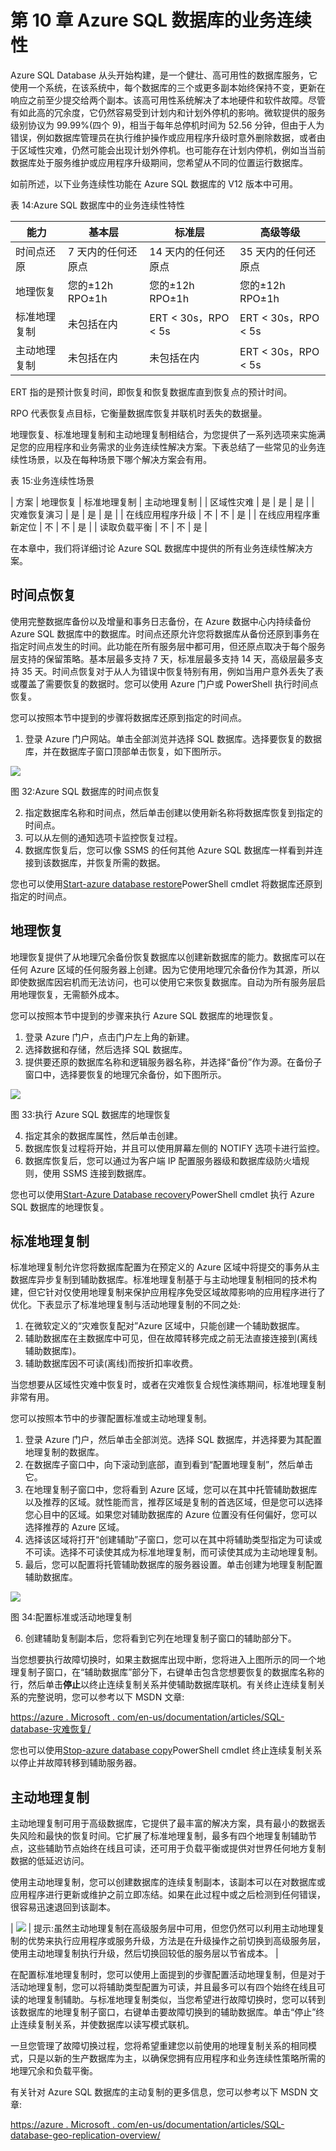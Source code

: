 # 第 10 章 Azure SQL 数据库的业务连续性

Azure SQL Database 从头开始构建，是一个健壮、高可用性的数据库服务，它使用一个系统，在该系统中，每个数据库的三个或更多副本始终保持不变，更新在响应之前至少提交给两个副本。该高可用性系统解决了本地硬件和软件故障。尽管有如此高的冗余度，它仍然容易受到计划内和计划外停机的影响。微软提供的服务级别协议为 99.99%(四个 9)，相当于每年总停机时间为 52.56 分钟，但由于人为错误，例如数据库管理员在执行维护操作或应用程序升级时意外删除数据，或者由于区域性灾难，仍然可能会出现计划外停机。也可能存在计划内停机，例如当当前数据库处于服务维护或应用程序升级期间，您希望从不同的位置运行数据库。

如前所述，以下业务连续性功能在 Azure SQL 数据库的 V12 版本中可用。

表 14:Azure SQL 数据库中的业务连续性特性

| 能力 | 基本层 | 标准层 | 高级等级 |
| --- | --- | --- | --- |
| 时间点还原 | 7 天内的任何还原点 | 14 天内的任何还原点 | 35 天内的任何还原点 |
| 地理恢复 | 您的±12h RPO±1h | 您的±12h RPO±1h | 您的±12h RPO±1h |
| 标准地理复制 | 未包括在内 | ERT < 30s，RPO < 5s | ERT < 30s，RPO < 5s |
| 主动地理复制 | 未包括在内 | 未包括在内 | ERT < 30s，RPO < 5s |

ERT 指的是预计恢复时间，即恢复和恢复数据库直到恢复点的预计时间。

RPO 代表恢复点目标，它衡量数据库恢复并联机时丢失的数据量。

地理恢复、标准地理复制和主动地理复制相结合，为您提供了一系列选项来实施满足您的应用程序和业务需求的业务连续性解决方案。下表总结了一些常见的业务连续性场景，以及在每种场景下哪个解决方案会有用。

表 15:业务连续性场景

| 方案 | 地理恢复 | 标准地理复制 | 主动地理复制 |
| 区域性灾难 | 是 | 是 | 是 |
| 灾难恢复演习 | 是 | 是 | 是 |
| 在线应用程序升级 | 不 | 不 | 是 |
| 在线应用程序重新定位 | 不 | 不 | 是 |
| 读取负载平衡 | 不 | 不 | 是 |

在本章中，我们将详细讨论 Azure SQL 数据库中提供的所有业务连续性解决方案。

## 时间点恢复

使用完整数据库备份以及增量和事务日志备份，在 Azure 数据中心内持续备份 Azure SQL 数据库中的数据库。时间点还原允许您将数据库从备份还原到事务在指定时间点发生的时间。此功能在所有服务层中都可用，但还原点取决于每个服务层支持的保留策略。基本层最多支持 7 天，标准层最多支持 14 天，高级层最多支持 35 天。时间点恢复对于从人为错误中恢复特别有用，例如当用户意外丢失了表或覆盖了需要恢复的数据时。您可以使用 Azure 门户或 PowerShell 执行时间点恢复。

您可以按照本节中提到的步骤将数据库还原到指定的时间点。

1.  登录 Azure 门户网站。单击全部浏览并选择 SQL 数据库。选择要恢复的数据库，并在数据库子窗口顶部单击恢复，如下图所示。

![](../Images/image038.jpg)

图 32:Azure SQL 数据库的时间点恢复

2.  指定数据库名称和时间点，然后单击创建以使用新名称将数据库恢复到指定的时间点。
3.  可以从左侧的通知选项卡监控恢复过程。
4.  数据库恢复后，您可以像 SSMS 的任何其他 Azure SQL 数据库一样看到并连接到该数据库，并恢复所需的数据。

您也可以使用[Start-azure database restore](https://msdn.microsoft.com/library/dn720218.aspx?f=255&MSPPError=-2147217396)PowerShell cmdlet 将数据库还原到指定的时间点。

## 地理恢复

地理恢复提供了从地理冗余备份恢复数据库以创建新数据库的能力。数据库可以在任何 Azure 区域的任何服务器上创建。因为它使用地理冗余备份作为其源，所以即使数据库因宕机而无法访问，也可以使用它来恢复数据库。自动为所有服务层启用地理恢复，无需额外成本。

您可以按照本节中提到的步骤来执行 Azure SQL 数据库的地理恢复。

1.  登录 Azure 门户，点击门户左上角的新建。
2.  选择数据和存储，然后选择 SQL 数据库。
3.  提供要还原的数据库名称和逻辑服务器名称，并选择“备份”作为源。在备份子窗口中，选择要恢复的地理冗余备份，如下图所示。

![](../Images/image039.jpg)

图 33:执行 Azure SQL 数据库的地理恢复

4.  指定其余的数据库属性，然后单击创建。
5.  数据库恢复过程将开始，并且可以使用屏幕左侧的 NOTIFY 选项卡进行监控。
6.  数据库恢复后，您可以通过为客户端 IP 配置服务器级和数据库级防火墙规则，使用 SSMS 连接到数据库。

您也可以使用[Start-Azure Database recovery](https://msdn.microsoft.com/library/azure/dn720224.aspx)PowerShell cmdlet 执行 Azure SQL 数据库的地理恢复。

## 标准地理复制

标准地理复制允许您将数据库配置为在预定义的 Azure 区域中将提交的事务从主数据库异步复制到辅助数据库。标准地理复制基于与主动地理复制相同的技术构建，但它针对仅使用地理复制来保护应用程序免受区域故障影响的应用程序进行了优化。下表显示了标准地理复制与活动地理复制的不同之处:

1.  在微软定义的“灾难恢复配对”Azure 区域中，只能创建一个辅助数据库。
2.  辅助数据库在主数据库中可见，但在故障转移完成之前无法直接连接到(离线辅助数据库)。
3.  辅助数据库因不可读(离线)而按折扣率收费。

当您想要从区域性灾难中恢复时，或者在灾难恢复合规性演练期间，标准地理复制非常有用。

您可以按照本节中的步骤配置标准或主动地理复制。

1.  登录 Azure 门户，然后单击全部浏览。选择 SQL 数据库，并选择要为其配置地理复制的数据库。
2.  在数据库子窗口中，向下滚动到底部，直到看到“配置地理复制”，然后单击它。
3.  在地理复制子窗口中，您将看到 Azure 区域，您可以在其中托管辅助数据库以及推荐的区域。就性能而言，推荐区域是复制的首选区域，但是您可以选择您心目中的区域。如果您对辅助数据库的 Azure 位置没有任何偏好，您可以选择推荐的 Azure 区域。
4.  选择该区域将打开“创建辅助”子窗口，您可以在其中将辅助类型指定为可读或不可读。选择不可读使其成为标准地理复制，而可读使其成为主动地理复制。
5.  最后，您可以配置将托管辅助数据库的服务器设置。单击创建为地理复制配置辅助数据库。

![](../Images/image040.jpg)

图 34:配置标准或活动地理复制

6.  创建辅助复制副本后，您将看到它列在地理复制子窗口的辅助部分下。

当您想要执行故障切换时，如果主数据库出现中断，您将进入上图所示的同一个地理复制子窗口，在“辅助数据库”部分下，右键单击包含您想要恢复的数据库名称的行，然后单击**停止**以终止连续复制关系并使辅助数据库联机。有关终止连续复制关系的完整说明，您可以参考以下 MSDN 文章:

[https://azure . Microsoft . com/en-us/documentation/articles/SQL-database-灾难恢复/](https://azure.microsoft.com/en-us/documentation/articles/sql-database-disaster-recovery/)

您也可以使用[Stop-azure database copy](https://msdn.microsoft.com/library/dn720223)PowerShell cmdlet 终止连续复制关系以停止并故障转移到辅助服务器。

## 主动地理复制

主动地理复制可用于高级数据库，它提供了最丰富的解决方案，具有最小的数据丢失风险和最快的恢复时间。它扩展了标准地理复制，最多有四个地理复制辅助节点，这些辅助节点始终在线且可读，还可用于负载平衡或提供对世界任何地方复制数据的低延迟访问。

使用主动地理复制，您可以创建数据库的连续复制副本，该副本可以在对数据库或应用程序进行更新或维护之前立即冻结。如果在此过程中或之后检测到任何错误，很容易迅速退回到该副本。

| ![](../Images/tip.png) | 提示:虽然主动地理复制在高级服务层中可用，但您仍然可以利用主动地理复制的优势来执行应用程序或服务升级，方法是在升级操作之前切换到高级服务层，使用主动地理复制执行升级，然后切换回较低的服务层以节省成本。 |

在配置标准地理复制时，您可以使用上面提到的步骤配置活动地理复制，但是对于活动地理复制，您可以将辅助类型配置为可读，并且最多可以有四个始终在线且可读的地理复制辅助。与标准地理复制类似，当您希望进行故障切换时，您可以转到该数据库的地理复制子窗口，右键单击要故障切换到的辅助数据库。单击“停止”终止连续复制关系，并使数据库以读写模式联机。

一旦您管理了故障切换过程，您将希望重建您以前使用的地理复制关系的相同模式，只是以新的生产数据库为主，以确保您拥有应用程序和业务连续性策略所需的地理冗余和负载平衡。

有关针对 Azure SQL 数据库的主动复制的更多信息，您可以参考以下 MSDN 文章:

[https://azure . Microsoft . com/en-us/documentation/articles/SQL-database-geo-replication-overview/](https://azure.microsoft.com/en-us/documentation/articles/sql-database-geo-replication-overview/)